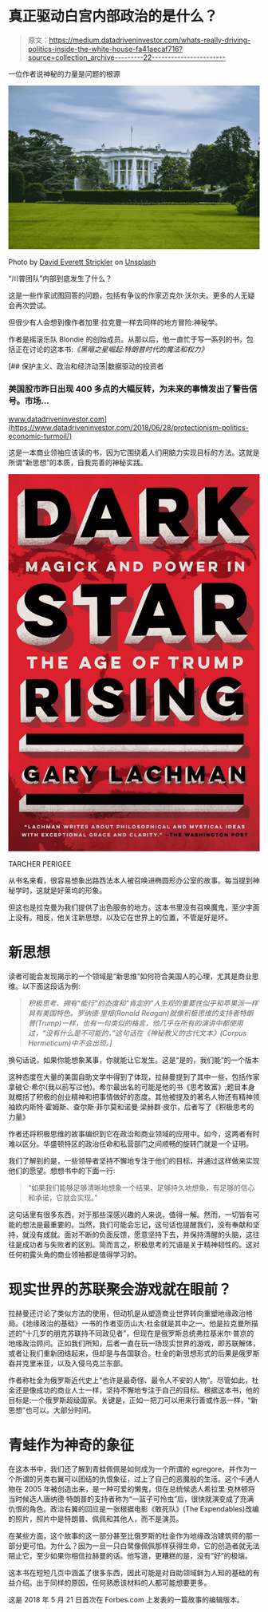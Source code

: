 # 真正驱动白宫内部政治的是什么？

> 原文：<https://medium.datadriveninvestor.com/whats-really-driving-politics-inside-the-white-house-fa41aecaf716?source=collection_archive---------22----------------------->

一位作者说神秘的力量是问题的根源

![](img/0f9fd65cb7d718fffa672c5d8ba6e1d2.png)

Photo by [David Everett Strickler](https://unsplash.com/@mktgmantra?utm_source=unsplash&utm_medium=referral&utm_content=creditCopyText) on [Unsplash](https://unsplash.com/s/photos/white-house?utm_source=unsplash&utm_medium=referral&utm_content=creditCopyText)

“川普团队”内部到底发生了什么？

这是一些作家试图回答的问题，包括有争议的作家迈克尔·沃尔夫。更多的人无疑会再次尝试。

但很少有人会想到像作者加里·拉克曼一样去同样的地方冒险:神秘学。

作者是摇滚乐队 Blondie 的创始成员。从那以后，他一直忙于写一系列的书，包括正在讨论的这本书:*《黑暗之星崛起:特朗普时代的魔法和权力》*

[](https://www.datadriveninvestor.com/2018/06/28/protectionism-politics-economic-turmoil/) [## 保护主义、政治和经济动荡|数据驱动的投资者

### 美国股市昨日出现 400 多点的大幅反转，为未来的事情发出了警告信号。市场…

www.datadriveninvestor.com](https://www.datadriveninvestor.com/2018/06/28/protectionism-politics-economic-turmoil/) 

这是一本商业领袖应该读的书，因为它围绕着人们用脑力实现目标的方法。这就是所谓“新思想”的本质，自我完善的神秘实践。

![](img/d4a034222c7100803fbd6d5d668ed4f9.png)

TARCHER PERIGEE

从书名来看，很容易想象出路西法本人被召唤进椭圆形办公室的故事。每当提到神秘学时，这就是好莱坞的形象。

但这也是拉克曼为我们提供了出色服务的地方。这本书里没有召唤魔鬼，至少字面上没有。相反，他关注新思想，以及它在世界上的位置，不管是好是坏。

# 新思想

读者可能会发现揭示的一个领域是“新思维”如何符合美国人的心理，尤其是商业思维。以下面这段话为例:

> *积极思考、拥有“能行”的态度和“肯定的”人生观的重要性似乎和苹果派一样具有美国特色。罗纳德·里根(Ronald Reagan)就像积极思维的支持者特朗普(Trump)一样，也有一句类似的格言，他几乎在所有的演讲中都使用过，“没有什么是不可能的，”这句话在《神秘教义的古代文本》(Corpus Hermeticum)中不会出现。]*

换句话说，如果你能想象某事，你就能让它发生。这是“是的，我们能”的一个版本

这种态度在大量的美国自助文学中得到了体现，拉赫曼提到了其中一些，包括作家拿破仑·希尔(我以前写过他)。希尔最出名的可能是他的书《思考致富》;题目本身就概括了积极的创业精神和把事情做好的态度。其他被提及的著名人物还有精神领袖欧内斯特·霍姆斯、查尔斯·菲尔莫和诺曼·梁赫群·皮尔，后者写了《积极思考的力量》

作者还将积极思维的故事编织到它在政治和商业领域的应用中。如今，这两者有时难以区分。华盛顿特区的政治任命和私营部门之间顺畅的旋转门就是一个证明。

我们了解到的是，一些领导者坚持不懈地专注于他们的目标，并通过这样做来实现他们的愿望。想想书中的下面一行:

> “如果我们能够足够清晰地想象一个结果，足够持久地想象，有足够的信心和承诺，它就会实现。”

这句话里有很多东西，对于那些深感兴趣的人来说，值得一解。然而，一切皆有可能的想法是最重要的。当然，我们可能会忘记，这句话也提醒我们，没有奉献和坚持，就没有成就。面对不断的负面反馈，愿意坚持下去，并保持清醒的头脑，这往往是成功者与失败者的区别。简而言之，积极思考的咒语是关于精神韧性的。这对任何初露头角的商业领袖都是值得学习的。

# 现实世界的苏联聚会游戏就在眼前？

拉赫曼还讨论了类似方法的使用，但动机是从塑造商业世界转向重塑地缘政治格局。《地缘政治的基础》一书的作者亚历山大·杜金就是其中之一。他是拉克曼所描述的“十几岁的朋克苏联持不同政见者”，但现在是俄罗斯总统弗拉基米尔·普京的地缘政治顾问。正如我们所知，后者一直在玩一场现实世界的游戏，即苏联解体，或者让我们重新团结起来，但却是与各国联合。杜金的新思想形式的后果是俄罗斯吞并克里米亚，以及入侵乌克兰东部。

作者称杜金为俄罗斯近代史上“也许是最奇怪、最令人不安的人物”。尽管如此，杜金还是像成功的商业人士一样，坚持不懈地专注于自己的目标。根据这本书，他的目标是:一个俄罗斯超级国家。关键是，正如一把刀可以用来行善或作恶一样，“新思想”也可以。大部分时间。

# 青蛙作为神奇的象征

在这本书中，我们还了解到青蛙佩佩是如何成为一个所谓的 egregore，并作为一个所谓的另类右翼可以团结的仇恨象征，过上了自己的恶魔般的生活。这个卡通人物在 2005 年被创造出来，是一种可爱的懒鬼，但在总统候选人希拉里·克林顿将当时候选人唐纳德·特朗普的支持者称为“一篮子可怜虫”后，很快就演变成了充满仇恨的角色。政治右翼的回应是一张根据电影《敢死队》(The Expendables)改编的照片，照片中是特朗普、佩佩和其他人，而不是演员。

在某些方面，这个故事的这一部分甚至比俄罗斯的杜金作为地缘政治建筑师的那一部分更可怕。为什么？因为一旦一只白鹭像佩佩那样获得生命，它的创造者就无法阻止它，至少如果你相信拉赫曼的话。他写道，更糟糕的是，没有“好”的极端。

这本书在短短几页中涵盖了很多东西，因此可能是对自助领域鲜为人知的基础的有益介绍。出于同样的原因，任何熟悉该材料的人都可能想要更多。

这是 2018 年 5 月 21 日首次在 Forbes.com 上发表的一篇故事的编辑版本。